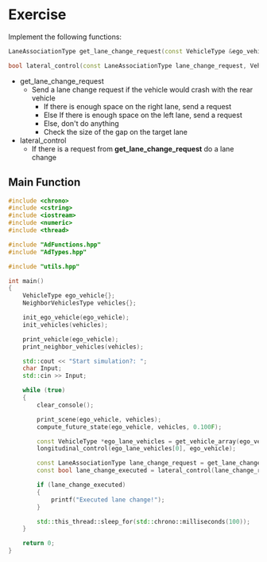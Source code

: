 # Exercise

Implement the following functions:

```cpp
LaneAssociationType get_lane_change_request(const VehicleType &ego_vehicle, const NeighborVehiclesType &vehicles);

bool lateral_control(const LaneAssociationType lane_change_request, VehicleType &ego_vehicle);
```

- get_lane_change_request
  - Send a lane change request if the vehicle would crash with the rear vehicle
    - If there is enough space on the right lane, send a request
    - Else If there is enough space on the left lane, send a request
    - Else, don't do anything
    - Check the size of the gap on the target lane
- lateral_control
  - If there is a request from **get_lane_change_request** do a lane change

## Main Function

```cpp
#include <chrono>
#include <cstring>
#include <iostream>
#include <numeric>
#include <thread>

#include "AdFunctions.hpp"
#include "AdTypes.hpp"

#include "utils.hpp"

int main()
{
    VehicleType ego_vehicle{};
    NeighborVehiclesType vehicles{};

    init_ego_vehicle(ego_vehicle);
    init_vehicles(vehicles);

    print_vehicle(ego_vehicle);
    print_neighbor_vehicles(vehicles);

    std::cout << "Start simulation?: ";
    char Input;
    std::cin >> Input;

    while (true)
    {
        clear_console();

        print_scene(ego_vehicle, vehicles);
        compute_future_state(ego_vehicle, vehicles, 0.100F);

        const VehicleType *ego_lane_vehicles = get_vehicle_array(ego_vehicle.lane, vehicles);
        longitudinal_control(ego_lane_vehicles[0], ego_vehicle);

        const LaneAssociationType lane_change_request = get_lane_change_request(ego_vehicle, vehicles);
        const bool lane_change_executed = lateral_control(lane_change_request, ego_vehicle);

        if (lane_change_executed)
        {
            printf("Executed lane change!");
        }

        std::this_thread::sleep_for(std::chrono::milliseconds(100));
    }

    return 0;
}
```
